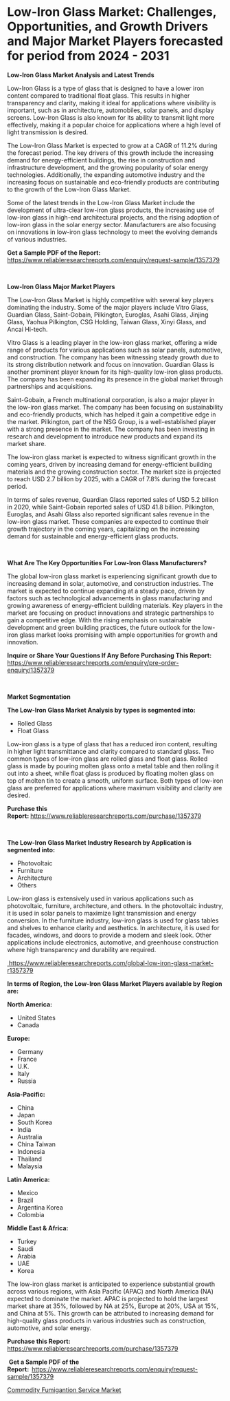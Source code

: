 <p><h1>Low-Iron Glass Market: Challenges, Opportunities, and Growth Drivers and Major Market Players forecasted for period from 2024 - 2031</h1></p><p><strong>Low-Iron Glass Market Analysis and Latest Trends</strong></p>
<p><p>Low-Iron Glass is a type of glass that is designed to have a lower iron content compared to traditional float glass. This results in higher transparency and clarity, making it ideal for applications where visibility is important, such as in architecture, automobiles, solar panels, and display screens. Low-Iron Glass is also known for its ability to transmit light more effectively, making it a popular choice for applications where a high level of light transmission is desired.</p><p>The Low-Iron Glass Market is expected to grow at a CAGR of 11.2% during the forecast period. The key drivers of this growth include the increasing demand for energy-efficient buildings, the rise in construction and infrastructure development, and the growing popularity of solar energy technologies. Additionally, the expanding automotive industry and the increasing focus on sustainable and eco-friendly products are contributing to the growth of the Low-Iron Glass Market.</p><p>Some of the latest trends in the Low-Iron Glass Market include the development of ultra-clear low-iron glass products, the increasing use of low-iron glass in high-end architectural projects, and the rising adoption of low-iron glass in the solar energy sector. Manufacturers are also focusing on innovations in low-iron glass technology to meet the evolving demands of various industries.</p></p>
<p><strong>Get a Sample PDF of the Report:&nbsp;</strong> <a href="https://www.reliableresearchreports.com/enquiry/request-sample/1357379">https://www.reliableresearchreports.com/enquiry/request-sample/1357379</a></p>
<p>&nbsp;</p>
<p><strong>Low-Iron Glass Major Market Players</strong></p>
<p><p>The Low-Iron Glass Market is highly competitive with several key players dominating the industry. Some of the major players include Vitro Glass, Guardian Glass, Saint-Gobain, Pilkington, Euroglas, Asahi Glass, Jinjing Glass, Yaohua Pilkington, CSG Holding, Taiwan Glass, Xinyi Glass, and Ancai Hi-tech.</p><p>Vitro Glass is a leading player in the low-iron glass market, offering a wide range of products for various applications such as solar panels, automotive, and construction. The company has been witnessing steady growth due to its strong distribution network and focus on innovation. Guardian Glass is another prominent player known for its high-quality low-iron glass products. The company has been expanding its presence in the global market through partnerships and acquisitions.</p><p>Saint-Gobain, a French multinational corporation, is also a major player in the low-iron glass market. The company has been focusing on sustainability and eco-friendly products, which has helped it gain a competitive edge in the market. Pilkington, part of the NSG Group, is a well-established player with a strong presence in the market. The company has been investing in research and development to introduce new products and expand its market share.</p><p>The low-iron glass market is expected to witness significant growth in the coming years, driven by increasing demand for energy-efficient building materials and the growing construction sector. The market size is projected to reach USD 2.7 billion by 2025, with a CAGR of 7.8% during the forecast period.</p><p>In terms of sales revenue, Guardian Glass reported sales of USD 5.2 billion in 2020, while Saint-Gobain reported sales of USD 41.8 billion. Pilkington, Euroglas, and Asahi Glass also reported significant sales revenue in the low-iron glass market. These companies are expected to continue their growth trajectory in the coming years, capitalizing on the increasing demand for sustainable and energy-efficient glass products.</p></p>
<p>&nbsp;</p>
<p><strong>What Are The Key Opportunities For Low-Iron Glass Manufacturers?</strong></p>
<p><p>The global low-iron glass market is experiencing significant growth due to increasing demand in solar, automotive, and construction industries. The market is expected to continue expanding at a steady pace, driven by factors such as technological advancements in glass manufacturing and growing awareness of energy-efficient building materials. Key players in the market are focusing on product innovations and strategic partnerships to gain a competitive edge. With the rising emphasis on sustainable development and green building practices, the future outlook for the low-iron glass market looks promising with ample opportunities for growth and innovation.</p></p>
<p><strong>Inquire or Share Your Questions If Any Before Purchasing This Report:</strong> <a href="https://www.reliableresearchreports.com/enquiry/pre-order-enquiry/1357379">https://www.reliableresearchreports.com/enquiry/pre-order-enquiry/1357379</a></p>
<p>&nbsp;</p>
<p><strong>Market Segmentation</strong></p>
<p><strong>The Low-Iron Glass Market Analysis by types is segmented into:</strong></p>
<p><ul><li>Rolled Glass</li><li>Float Glass</li></ul></p>
<p><p>Low-iron glass is a type of glass that has a reduced iron content, resulting in higher light transmittance and clarity compared to standard glass. Two common types of low-iron glass are rolled glass and float glass. Rolled glass is made by pouring molten glass onto a metal table and then rolling it out into a sheet, while float glass is produced by floating molten glass on top of molten tin to create a smooth, uniform surface. Both types of low-iron glass are preferred for applications where maximum visibility and clarity are desired.</p></p>
<p><strong>Purchase this Report:&nbsp;</strong><a href="https://www.reliableresearchreports.com/purchase/1357379">https://www.reliableresearchreports.com/purchase/1357379</a></p>
<p>&nbsp;</p>
<p><strong>The Low-Iron Glass Market Industry Research by Application is segmented into:</strong></p>
<p><ul><li>Photovoltaic</li><li>Furniture</li><li>Architecture</li><li>Others</li></ul></p>
<p><p>Low-iron glass is extensively used in various applications such as photovoltaic, furniture, architecture, and others. In the photovoltaic industry, it is used in solar panels to maximize light transmission and energy conversion. In the furniture industry, low-iron glass is used for glass tables and shelves to enhance clarity and aesthetics. In architecture, it is used for facades, windows, and doors to provide a modern and sleek look. Other applications include electronics, automotive, and greenhouse construction where high transparency and durability are required.</p></p>
<p><a href="https://www.reliableresearchreports.com/global-low-iron-glass-market-r1357379">&nbsp;https://www.reliableresearchreports.com/global-low-iron-glass-market-r1357379</a></p>
<p><strong>In terms of Region, the Low-Iron Glass Market Players available by Region are:</strong></p>
<p>
    <p> <strong> North America: </strong>
        <ul>
            <li>United States</li>
            <li>Canada</li>
        </ul>
        </p> 
    <p> <strong> Europe: </strong>
        <ul>
            <li>Germany</li>
            <li>France</li>
            <li>U.K.</li>
            <li>Italy</li>
            <li>Russia</li>
        </ul>
        </p> 
    <p> <strong> Asia-Pacific: </strong>
        <ul>
            <li>China</li>
            <li>Japan</li>
            <li>South Korea</li>
            <li>India</li>
            <li>Australia</li>
            <li>China Taiwan</li>
            <li>Indonesia</li>
            <li>Thailand</li>
            <li>Malaysia</li>
        </ul>
        </p> 
    <p> <strong> Latin America: </strong>
        <ul>
            <li>Mexico</li>
            <li>Brazil</li>
            <li>Argentina Korea</li>
            <li>Colombia</li>
        </ul>
        </p> 
    <p> <strong> Middle East & Africa: </strong>
        <ul>
            <li>Turkey</li>
            <li>Saudi</li>
            <li>Arabia</li>
            <li>UAE</li>
            <li>Korea</li>
        </ul>
    </p>
    </p>
<p><p>The low-iron glass market is anticipated to experience substantial growth across various regions, with Asia Pacific (APAC) and North America (NA) expected to dominate the market. APAC is projected to hold the largest market share at 35%, followed by NA at 25%, Europe at 20%, USA at 15%, and China at 5%. This growth can be attributed to increasing demand for high-quality glass products in various industries such as construction, automotive, and solar energy.</p></p>
<p><strong>Purchase this Report: </strong><a href="https://www.reliableresearchreports.com/purchase/1357379">https://www.reliableresearchreports.com/purchase/1357379</a></p>
<p>&nbsp;<strong>Get a Sample PDF of the Report:&nbsp;&nbsp;</strong><a href="https://www.reliableresearchreports.com/enquiry/request-sample/1357379">https://www.reliableresearchreports.com/enquiry/request-sample/1357379</a></p>
<p><strong></strong></p>
<p><p><a href="https://view.publitas.com/reportprime-1/commodity-fumigantion-service-market-exploring-market-share-market-trends-and-future-growth/">Commodity Fumigantion Service Market</a></p></p>
